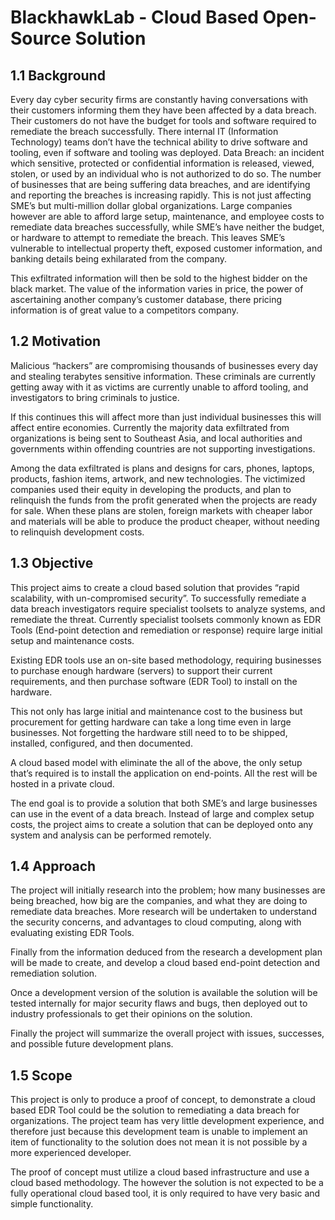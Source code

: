 # BlackhawkLab - Cloud Based Open-Source Solution
## 1.1	Background
Every day cyber security firms are constantly having conversations with their customers informing them they have been affected by a data breach. Their customers do not have the budget for tools and software required to remediate the breach successfully. There internal IT (Information Technology) teams don’t have the technical ability to drive software and tooling, even if software and tooling was deployed.
Data Breach: an incident which sensitive, protected or confidential information is released, viewed, stolen, or used by an individual who is not authorized to do so.
The number of businesses that are being suffering data breaches, and are identifying and reporting the breaches is increasing rapidly. This is not just affecting SME’s but multi-million dollar global organizations. Large companies however are able to afford large setup, maintenance, and employee costs to remediate data breaches successfully, while SME’s have neither the budget, or hardware to attempt to remediate the breach. This leaves SME’s vulnerable to intellectual property theft, exposed customer information, and banking details being exhilarated from the company.

This exfiltrated information will then be sold to the highest bidder on the black market. The value of the information varies in price, the power of ascertaining another company’s customer database, there pricing information is of great value to a competitors company.

## 1.2	Motivation
Malicious “hackers” are compromising thousands of businesses every day and stealing terabytes sensitive information. These criminals are currently getting away with it as victims are currently unable to afford tooling, and investigators to bring criminals to justice.

If this continues this will affect more than just individual businesses this will affect entire economies. Currently the majority data exfiltrated from organizations is being sent to Southeast Asia, and local authorities and governments within offending countries are not supporting investigations.

Among the data exfiltrated is plans and designs for cars, phones, laptops, products, fashion items, artwork, and new technologies. The victimized companies used their equity in developing the products, and plan to relinquish the funds from the profit generated when the projects are ready for sale. When these plans are stolen, foreign markets with cheaper labor and materials will be able to produce the product cheaper, without needing to relinquish development costs.
## 1.3	Objective
This project aims to create a cloud based solution that provides “rapid scalability, with un-compromised security”. To successfully remediate a data breach investigators require specialist toolsets to analyze systems, and remediate the threat. Currently specialist toolsets commonly known as EDR Tools (End-point detection and remediation or response) require large initial setup and maintenance costs.

Existing EDR tools use an on-site based methodology, requiring businesses to purchase enough hardware (servers) to support their current requirements, and then purchase software (EDR Tool) to install on the hardware.

This not only has large initial and maintenance cost to the business but procurement for getting hardware can take a long time even in large businesses. Not forgetting the hardware still need to to be shipped, installed, configured, and then documented.

A cloud based model with eliminate the all of the above, the only setup that’s required is to install the application on end-points. All the rest will be hosted in a private cloud.

The end goal is to provide a solution that both SME’s and large businesses can use in the event of a data breach. Instead of large and complex setup costs, the project aims to create a solution that can be deployed onto any system and analysis can be performed remotely.
## 1.4	Approach
The project will initially research into the problem; how many businesses are being breached, how big are the companies, and what they are doing to remediate data breaches. More research will be undertaken to understand the security concerns, and advantages to cloud computing, along with evaluating existing EDR Tools.

Finally from the information deduced from the research a development plan will be made to create, and develop a cloud based end-point detection and remediation solution.

Once a development version of the solution is available the solution will be tested internally for major security flaws and bugs, then deployed out to industry professionals to get their opinions on the solution.

Finally the project will summarize the overall project with issues, successes, and possible future development plans.
## 1.5	Scope
This project is only to produce a proof of concept, to demonstrate a cloud based EDR Tool could be the solution to remediating a data breach for organizations. The project team has very little development experience, and therefore just because this development team is unable to implement an item of functionality to the solution does not mean it is not possible by a more experienced developer.

The proof of concept must utilize a cloud based infrastructure and use a cloud based methodology. The however the solution is not expected to be a fully operational cloud based tool, it is only required to have very basic and simple functionality.
